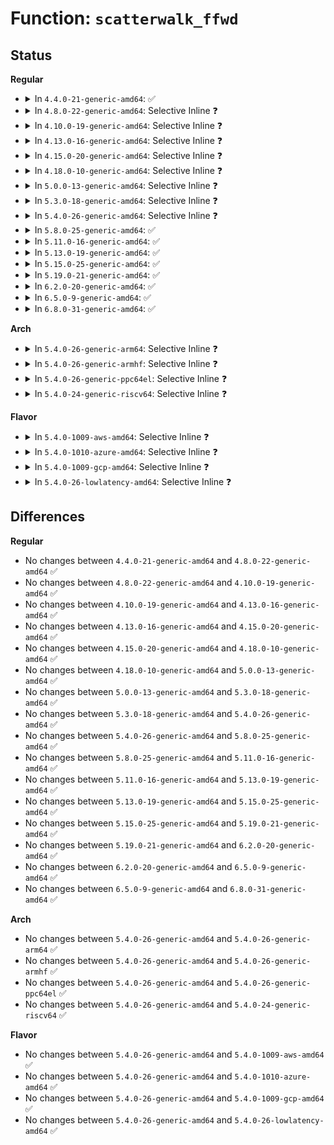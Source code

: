 # Function: <code>scatterwalk_ffwd</code>

## Status
<b>Regular</b>
<ul>
<li>
<details>
<summary>In <code>4.4.0-21-generic-amd64</code>: ✅</summary>

```c
struct scatterlist * scatterwalk_ffwd(struct scatterlist * dst, struct scatterlist * src, unsigned int len)
```

```json
{
  "name": "scatterwalk_ffwd",
  "collision_type": "Unique Global",
  "inline_type": "No",
  "funcs": [
    {
      "addr": 18446744071582640832,
      "name": "scatterwalk_ffwd",
      "external": true,
      "loc": "crypto/scatterwalk.c:150",
      "file": "crypto/scatterwalk.c",
      "inline": "seen, unknown",
      "caller_inline": [],
      "caller_func": [
        "crypto/scatterwalk.c:scatterwalk_map_and_copy"
      ]
    }
  ],
  "symbols": [
    {
      "addr": 18446744071582640832,
      "name": "scatterwalk_ffwd",
      "section": ".text",
      "bind": "STB_GLOBAL",
      "size": 219
    }
  ]
}
```
</details>
</li>
<li>
<details>
<summary>In <code>4.8.0-22-generic-amd64</code>: Selective Inline ❓</summary>

```c
struct scatterlist * scatterwalk_ffwd(struct scatterlist * dst, struct scatterlist * src, unsigned int len)
```

```json
{
  "name": "scatterwalk_ffwd",
  "collision_type": "Unique Global",
  "inline_type": "Selective",
  "funcs": [
    {
      "addr": 18446744071582890112,
      "name": "scatterwalk_ffwd",
      "external": true,
      "loc": "crypto/scatterwalk.c:81",
      "file": "crypto/scatterwalk.c",
      "inline": "not declared, inlined",
      "caller_inline": [],
      "caller_func": [
        "crypto/scatterwalk.c:scatterwalk_map_and_copy",
        "crypto/cts.c:cts_cbc_decrypt",
        "crypto/cts.c:cts_cbc_encrypt"
      ]
    }
  ],
  "symbols": [
    {
      "addr": 18446744071582890112,
      "name": "scatterwalk_ffwd",
      "section": ".text",
      "bind": "STB_GLOBAL",
      "size": 221
    }
  ]
}
```
</details>
</li>
<li>
<details>
<summary>In <code>4.10.0-19-generic-amd64</code>: Selective Inline ❓</summary>

```c
struct scatterlist * scatterwalk_ffwd(struct scatterlist * dst, struct scatterlist * src, unsigned int len)
```

```json
{
  "name": "scatterwalk_ffwd",
  "collision_type": "Unique Global",
  "inline_type": "Selective",
  "funcs": [
    {
      "addr": 18446744071582986688,
      "name": "scatterwalk_ffwd",
      "external": true,
      "loc": "crypto/scatterwalk.c:77",
      "file": "crypto/scatterwalk.c",
      "inline": "not declared, inlined",
      "caller_inline": [],
      "caller_func": [
        "crypto/cts.c:cts_cbc_decrypt",
        "crypto/cts.c:cts_cbc_encrypt"
      ]
    }
  ],
  "symbols": [
    {
      "addr": 18446744071582986688,
      "name": "scatterwalk_ffwd",
      "section": ".text",
      "bind": "STB_GLOBAL",
      "size": 221
    }
  ]
}
```
</details>
</li>
<li>
<details>
<summary>In <code>4.13.0-16-generic-amd64</code>: Selective Inline ❓</summary>

```c
struct scatterlist * scatterwalk_ffwd(struct scatterlist * dst, struct scatterlist * src, unsigned int len)
```

```json
{
  "name": "scatterwalk_ffwd",
  "collision_type": "Unique Global",
  "inline_type": "Selective",
  "funcs": [
    {
      "addr": 18446744071583036640,
      "name": "scatterwalk_ffwd",
      "external": true,
      "loc": "crypto/scatterwalk.c:77",
      "file": "crypto/scatterwalk.c",
      "inline": "not declared, inlined",
      "caller_inline": [],
      "caller_func": [
        "crypto/cts.c:cts_cbc_decrypt",
        "crypto/cts.c:cts_cbc_encrypt"
      ]
    }
  ],
  "symbols": [
    {
      "addr": 18446744071583036640,
      "name": "scatterwalk_ffwd",
      "section": ".text",
      "bind": "STB_GLOBAL",
      "size": 210
    }
  ]
}
```
</details>
</li>
<li>
<details>
<summary>In <code>4.15.0-20-generic-amd64</code>: Selective Inline ❓</summary>

```c
struct scatterlist * scatterwalk_ffwd(struct scatterlist * dst, struct scatterlist * src, unsigned int len)
```

```json
{
  "name": "scatterwalk_ffwd",
  "collision_type": "Unique Global",
  "inline_type": "Selective",
  "funcs": [
    {
      "addr": 18446744071583201952,
      "name": "scatterwalk_ffwd",
      "external": true,
      "loc": "crypto/scatterwalk.c:77",
      "file": "crypto/scatterwalk.c",
      "inline": "not declared, inlined",
      "caller_inline": [],
      "caller_func": [
        "crypto/cts.c:cts_cbc_decrypt",
        "crypto/cts.c:cts_cbc_encrypt",
        "crypto/gcm.c:crypto_rfc4106_crypt",
        "crypto/gcm.c:crypto_rfc4106_crypt",
        "crypto/gcm.c:crypto_gcm_init_common",
        "crypto/gcm.c:crypto_gcm_init_common"
      ]
    }
  ],
  "symbols": [
    {
      "addr": 18446744071583201952,
      "name": "scatterwalk_ffwd",
      "section": ".text",
      "bind": "STB_GLOBAL",
      "size": 210
    }
  ]
}
```
</details>
</li>
<li>
<details>
<summary>In <code>4.18.0-10-generic-amd64</code>: Selective Inline ❓</summary>

```c
struct scatterlist * scatterwalk_ffwd(struct scatterlist * dst, struct scatterlist * src, unsigned int len)
```

```json
{
  "name": "scatterwalk_ffwd",
  "collision_type": "Unique Global",
  "inline_type": "Selective",
  "funcs": [
    {
      "addr": 18446744071583410432,
      "name": "scatterwalk_ffwd",
      "external": true,
      "loc": "crypto/scatterwalk.c:77",
      "file": "crypto/scatterwalk.c",
      "inline": "not declared, inlined",
      "caller_inline": [],
      "caller_func": [
        "crypto/cts.c:cts_cbc_decrypt",
        "crypto/cts.c:cts_cbc_encrypt",
        "crypto/gcm.c:crypto_rfc4106_crypt",
        "crypto/gcm.c:crypto_rfc4106_crypt",
        "crypto/gcm.c:crypto_gcm_init_common",
        "crypto/gcm.c:crypto_gcm_init_common"
      ]
    }
  ],
  "symbols": [
    {
      "addr": 18446744071583410432,
      "name": "scatterwalk_ffwd",
      "section": ".text",
      "bind": "STB_GLOBAL",
      "size": 209
    }
  ]
}
```
</details>
</li>
<li>
<details>
<summary>In <code>5.0.0-13-generic-amd64</code>: Selective Inline ❓</summary>

```c
struct scatterlist * scatterwalk_ffwd(struct scatterlist * dst, struct scatterlist * src, unsigned int len)
```

```json
{
  "name": "scatterwalk_ffwd",
  "collision_type": "Unique Global",
  "inline_type": "Selective",
  "funcs": [
    {
      "addr": 18446744071583532144,
      "name": "scatterwalk_ffwd",
      "external": true,
      "loc": "crypto/scatterwalk.c:77",
      "file": "crypto/scatterwalk.c",
      "inline": "not declared, inlined",
      "caller_inline": [],
      "caller_func": [
        "crypto/cts.c:cts_cbc_decrypt",
        "crypto/cts.c:cts_cbc_encrypt",
        "crypto/gcm.c:crypto_rfc4106_crypt",
        "crypto/gcm.c:crypto_rfc4106_crypt",
        "crypto/gcm.c:crypto_gcm_init_common",
        "crypto/gcm.c:crypto_gcm_init_common"
      ]
    }
  ],
  "symbols": [
    {
      "addr": 18446744071583532144,
      "name": "scatterwalk_ffwd",
      "section": ".text",
      "bind": "STB_GLOBAL",
      "size": 209
    }
  ]
}
```
</details>
</li>
<li>
<details>
<summary>In <code>5.3.0-18-generic-amd64</code>: Selective Inline ❓</summary>

```c
struct scatterlist * scatterwalk_ffwd(struct scatterlist * dst, struct scatterlist * src, unsigned int len)
```

```json
{
  "name": "scatterwalk_ffwd",
  "collision_type": "Unique Global",
  "inline_type": "Selective",
  "funcs": [
    {
      "addr": 18446744071583720096,
      "name": "scatterwalk_ffwd",
      "external": true,
      "loc": "crypto/scatterwalk.c:72",
      "file": "crypto/scatterwalk.c",
      "inline": "not declared, inlined",
      "caller_inline": [],
      "caller_func": [
        "crypto/cts.c:cts_cbc_decrypt",
        "crypto/cts.c:cts_cbc_encrypt",
        "crypto/gcm.c:crypto_rfc4106_crypt",
        "crypto/gcm.c:crypto_rfc4106_crypt",
        "crypto/gcm.c:crypto_gcm_init_common",
        "crypto/gcm.c:crypto_gcm_init_common"
      ]
    }
  ],
  "symbols": [
    {
      "addr": 18446744071583720096,
      "name": "scatterwalk_ffwd",
      "section": ".text",
      "bind": "STB_GLOBAL",
      "size": 194
    }
  ]
}
```
</details>
</li>
<li>
<details>
<summary>In <code>5.4.0-26-generic-amd64</code>: Selective Inline ❓</summary>

```c
struct scatterlist * scatterwalk_ffwd(struct scatterlist * dst, struct scatterlist * src, unsigned int len)
```

```json
{
  "name": "scatterwalk_ffwd",
  "collision_type": "Unique Global",
  "inline_type": "Selective",
  "funcs": [
    {
      "addr": 18446744071583829808,
      "name": "scatterwalk_ffwd",
      "external": true,
      "loc": "crypto/scatterwalk.c:72",
      "file": "crypto/scatterwalk.c",
      "inline": "not declared, inlined",
      "caller_inline": [],
      "caller_func": [
        "crypto/cts.c:cts_cbc_decrypt",
        "crypto/cts.c:cts_cbc_encrypt",
        "crypto/xts.c:cts_final",
        "crypto/gcm.c:crypto_rfc4106_crypt",
        "crypto/gcm.c:crypto_rfc4106_crypt",
        "crypto/gcm.c:crypto_gcm_init_common",
        "crypto/gcm.c:crypto_gcm_init_common"
      ]
    }
  ],
  "symbols": [
    {
      "addr": 18446744071583829808,
      "name": "scatterwalk_ffwd",
      "section": ".text",
      "bind": "STB_GLOBAL",
      "size": 194
    }
  ]
}
```
</details>
</li>
<li>
<details>
<summary>In <code>5.8.0-25-generic-amd64</code>: ✅</summary>

```c
struct scatterlist * scatterwalk_ffwd(struct scatterlist * dst, struct scatterlist * src, unsigned int len)
```

```json
{
  "name": "scatterwalk_ffwd",
  "collision_type": "Unique Global",
  "inline_type": "No",
  "funcs": [
    {
      "addr": 18446744071584225248,
      "name": "scatterwalk_ffwd",
      "external": true,
      "loc": "crypto/scatterwalk.c:72",
      "file": "crypto/scatterwalk.c",
      "inline": "seen, unknown",
      "caller_inline": [],
      "caller_func": [
        "crypto/cts.c:cts_cbc_decrypt",
        "crypto/cts.c:cts_cbc_encrypt",
        "crypto/xts.c:cts_final",
        "crypto/gcm.c:crypto_rfc4106_crypt",
        "crypto/gcm.c:crypto_rfc4106_crypt",
        "crypto/gcm.c:crypto_gcm_init_common",
        "crypto/gcm.c:crypto_gcm_init_common"
      ]
    }
  ],
  "symbols": [
    {
      "addr": 18446744071584225248,
      "name": "scatterwalk_ffwd",
      "section": ".text",
      "bind": "STB_GLOBAL",
      "size": 194
    }
  ]
}
```
</details>
</li>
<li>
<details>
<summary>In <code>5.11.0-16-generic-amd64</code>: ✅</summary>

```c
struct scatterlist * scatterwalk_ffwd(struct scatterlist * dst, struct scatterlist * src, unsigned int len)
```

```json
{
  "name": "scatterwalk_ffwd",
  "collision_type": "Unique Global",
  "inline_type": "No",
  "funcs": [
    {
      "addr": 18446744071584343632,
      "name": "scatterwalk_ffwd",
      "external": true,
      "loc": "crypto/scatterwalk.c:72",
      "file": "crypto/scatterwalk.c",
      "inline": "seen, unknown",
      "caller_inline": [],
      "caller_func": [
        "crypto/cts.c:cts_cbc_decrypt",
        "crypto/cts.c:cts_cbc_encrypt",
        "crypto/xts.c:xts_cts_final",
        "crypto/gcm.c:crypto_rfc4106_crypt",
        "crypto/gcm.c:crypto_rfc4106_crypt",
        "crypto/gcm.c:crypto_gcm_init_common",
        "crypto/gcm.c:crypto_gcm_init_common"
      ]
    }
  ],
  "symbols": [
    {
      "addr": 18446744071584343632,
      "name": "scatterwalk_ffwd",
      "section": ".text",
      "bind": "STB_GLOBAL",
      "size": 194
    }
  ]
}
```
</details>
</li>
<li>
<details>
<summary>In <code>5.13.0-19-generic-amd64</code>: ✅</summary>

```c
struct scatterlist * scatterwalk_ffwd(struct scatterlist * dst, struct scatterlist * src, unsigned int len)
```

```json
{
  "name": "scatterwalk_ffwd",
  "collision_type": "Unique Global",
  "inline_type": "No",
  "funcs": [
    {
      "addr": 18446744071584378112,
      "name": "scatterwalk_ffwd",
      "external": true,
      "loc": "crypto/scatterwalk.c:72",
      "file": "crypto/scatterwalk.c",
      "inline": "seen, unknown",
      "caller_inline": [],
      "caller_func": [
        "crypto/cts.c:cts_cbc_decrypt",
        "crypto/cts.c:cts_cbc_encrypt",
        "crypto/xts.c:xts_cts_final",
        "crypto/gcm.c:crypto_rfc4106_crypt",
        "crypto/gcm.c:crypto_rfc4106_crypt",
        "crypto/gcm.c:crypto_gcm_init_common",
        "crypto/gcm.c:crypto_gcm_init_common"
      ]
    }
  ],
  "symbols": [
    {
      "addr": 18446744071584378112,
      "name": "scatterwalk_ffwd",
      "section": ".text",
      "bind": "STB_GLOBAL",
      "size": 194
    }
  ]
}
```
</details>
</li>
<li>
<details>
<summary>In <code>5.15.0-25-generic-amd64</code>: ✅</summary>

```c
struct scatterlist * scatterwalk_ffwd(struct scatterlist * dst, struct scatterlist * src, unsigned int len)
```

```json
{
  "name": "scatterwalk_ffwd",
  "collision_type": "Unique Global",
  "inline_type": "No",
  "funcs": [
    {
      "addr": 18446744071584773344,
      "name": "scatterwalk_ffwd",
      "external": true,
      "loc": "crypto/scatterwalk.c:72",
      "file": "crypto/scatterwalk.c",
      "inline": "seen, unknown",
      "caller_inline": [],
      "caller_func": [
        "crypto/cts.c:cts_cbc_decrypt",
        "crypto/cts.c:cts_cbc_encrypt",
        "crypto/xts.c:xts_cts_final",
        "crypto/gcm.c:crypto_rfc4106_crypt",
        "crypto/gcm.c:crypto_rfc4106_crypt",
        "crypto/gcm.c:crypto_gcm_init_common",
        "crypto/gcm.c:crypto_gcm_init_common"
      ]
    }
  ],
  "symbols": [
    {
      "addr": 18446744071584773344,
      "name": "scatterwalk_ffwd",
      "section": ".text",
      "bind": "STB_GLOBAL",
      "size": 194
    }
  ]
}
```
</details>
</li>
<li>
<details>
<summary>In <code>5.19.0-21-generic-amd64</code>: ✅</summary>

```c
struct scatterlist * scatterwalk_ffwd(struct scatterlist * dst, struct scatterlist * src, unsigned int len)
```

```json
{
  "name": "scatterwalk_ffwd",
  "collision_type": "Unique Global",
  "inline_type": "No",
  "funcs": [
    {
      "addr": 18446744071585457632,
      "name": "scatterwalk_ffwd",
      "external": true,
      "loc": "crypto/scatterwalk.c:72",
      "file": "crypto/scatterwalk.c",
      "inline": "seen, unknown",
      "caller_inline": [],
      "caller_func": [
        "crypto/scatterwalk.c:scatterwalk_map_and_copy",
        "crypto/cts.c:cts_cbc_decrypt",
        "crypto/cts.c:cts_cbc_encrypt",
        "crypto/xts.c:xts_cts_final",
        "crypto/gcm.c:crypto_rfc4106_crypt",
        "crypto/gcm.c:crypto_rfc4106_crypt",
        "crypto/gcm.c:crypto_gcm_init_common",
        "crypto/gcm.c:crypto_gcm_init_common"
      ]
    }
  ],
  "symbols": [
    {
      "addr": 18446744071585457632,
      "name": "scatterwalk_ffwd",
      "section": ".text",
      "bind": "STB_GLOBAL",
      "size": 209
    }
  ]
}
```
</details>
</li>
<li>
<details>
<summary>In <code>6.2.0-20-generic-amd64</code>: ✅</summary>

```c
struct scatterlist * scatterwalk_ffwd(struct scatterlist * dst, struct scatterlist * src, unsigned int len)
```

```json
{
  "name": "scatterwalk_ffwd",
  "collision_type": "Unique Global",
  "inline_type": "No",
  "funcs": [
    {
      "addr": 18446744071586216496,
      "name": "scatterwalk_ffwd",
      "external": true,
      "loc": "crypto/scatterwalk.c:72",
      "file": "crypto/scatterwalk.c",
      "inline": "seen, unknown",
      "caller_inline": [],
      "caller_func": [
        "crypto/scatterwalk.c:scatterwalk_map_and_copy",
        "crypto/cts.c:cts_cbc_decrypt",
        "crypto/cts.c:cts_cbc_encrypt",
        "crypto/xts.c:xts_cts_final",
        "crypto/gcm.c:crypto_rfc4106_crypt",
        "crypto/gcm.c:crypto_rfc4106_crypt",
        "crypto/gcm.c:crypto_gcm_init_common",
        "crypto/gcm.c:crypto_gcm_init_common"
      ]
    }
  ],
  "symbols": [
    {
      "addr": 18446744071586216496,
      "name": "scatterwalk_ffwd",
      "section": ".text",
      "bind": "STB_GLOBAL",
      "size": 209
    }
  ]
}
```
</details>
</li>
<li>
<details>
<summary>In <code>6.5.0-9-generic-amd64</code>: ✅</summary>

```c
struct scatterlist * scatterwalk_ffwd(struct scatterlist * dst, struct scatterlist * src, unsigned int len)
```

```json
{
  "name": "scatterwalk_ffwd",
  "collision_type": "Unique Global",
  "inline_type": "No",
  "funcs": [
    {
      "addr": 18446744071586451872,
      "name": "scatterwalk_ffwd",
      "external": true,
      "loc": "crypto/scatterwalk.c:72",
      "file": "crypto/scatterwalk.c",
      "inline": "seen, unknown",
      "caller_inline": [],
      "caller_func": [
        "crypto/scatterwalk.c:scatterwalk_map_and_copy",
        "crypto/cts.c:cts_cbc_decrypt",
        "crypto/cts.c:cts_cbc_encrypt",
        "crypto/xts.c:xts_cts_final",
        "crypto/gcm.c:crypto_rfc4106_crypt",
        "crypto/gcm.c:crypto_rfc4106_crypt",
        "crypto/gcm.c:crypto_gcm_init_common",
        "crypto/gcm.c:crypto_gcm_init_common"
      ]
    }
  ],
  "symbols": [
    {
      "addr": 18446744071586451872,
      "name": "scatterwalk_ffwd",
      "section": ".text",
      "bind": "STB_GLOBAL",
      "size": 209
    }
  ]
}
```
</details>
</li>
<li>
<details>
<summary>In <code>6.8.0-31-generic-amd64</code>: ✅</summary>

```c
struct scatterlist * scatterwalk_ffwd(struct scatterlist * dst, struct scatterlist * src, unsigned int len)
```

```json
{
  "name": "scatterwalk_ffwd",
  "collision_type": "Unique Global",
  "inline_type": "No",
  "funcs": [
    {
      "addr": 18446744071586717760,
      "name": "scatterwalk_ffwd",
      "external": true,
      "loc": "crypto/scatterwalk.c:72",
      "file": "crypto/scatterwalk.c",
      "inline": "seen, unknown",
      "caller_inline": [],
      "caller_func": [
        "crypto/scatterwalk.c:scatterwalk_map_and_copy",
        "crypto/cts.c:cts_cbc_decrypt",
        "crypto/cts.c:cts_cbc_encrypt",
        "crypto/xts.c:xts_cts_final",
        "crypto/gcm.c:crypto_rfc4106_crypt",
        "crypto/gcm.c:crypto_rfc4106_crypt",
        "crypto/gcm.c:crypto_gcm_init_common",
        "crypto/gcm.c:crypto_gcm_init_common"
      ]
    }
  ],
  "symbols": [
    {
      "addr": 18446744071586717760,
      "name": "scatterwalk_ffwd",
      "section": ".text",
      "bind": "STB_GLOBAL",
      "size": 209
    }
  ]
}
```
</details>
</li>
</ul>
<b>Arch</b>
<ul>
<li>
<details>
<summary>In <code>5.4.0-26-generic-arm64</code>: Selective Inline ❓</summary>

```c
struct scatterlist * scatterwalk_ffwd(struct scatterlist * dst, struct scatterlist * src, unsigned int len)
```

```json
{
  "name": "scatterwalk_ffwd",
  "collision_type": "Unique Global",
  "inline_type": "Selective",
  "funcs": [
    {
      "addr": 18446603336495640336,
      "name": "scatterwalk_ffwd",
      "external": true,
      "loc": "crypto/scatterwalk.c:72",
      "file": "crypto/scatterwalk.c",
      "inline": "not declared, inlined",
      "caller_inline": [],
      "caller_func": [
        "crypto/cts.c:cts_cbc_decrypt",
        "crypto/cts.c:cts_cbc_encrypt",
        "crypto/xts.c:cts_final",
        "crypto/gcm.c:crypto_rfc4106_crypt",
        "crypto/gcm.c:crypto_rfc4106_crypt",
        "crypto/gcm.c:crypto_gcm_init_common",
        "crypto/gcm.c:crypto_gcm_init_common"
      ]
    }
  ],
  "symbols": [
    {
      "addr": 18446603336495640336,
      "name": "scatterwalk_ffwd",
      "section": ".text",
      "bind": "STB_GLOBAL",
      "size": 220
    }
  ]
}
```
</details>
</li>
<li>
<details>
<summary>In <code>5.4.0-26-generic-armhf</code>: Selective Inline ❓</summary>

```c
struct scatterlist * scatterwalk_ffwd(struct scatterlist * dst, struct scatterlist * src, unsigned int len)
```

```json
{
  "name": "scatterwalk_ffwd",
  "collision_type": "Unique Global",
  "inline_type": "Selective",
  "funcs": [
    {
      "addr": 3228996148,
      "name": "scatterwalk_ffwd",
      "external": true,
      "loc": "crypto/scatterwalk.c:72",
      "file": "crypto/scatterwalk.c",
      "inline": "not declared, inlined",
      "caller_inline": [],
      "caller_func": [
        "crypto/cts.c:cts_cbc_decrypt",
        "crypto/cts.c:cts_cbc_encrypt",
        "crypto/xts.c:cts_final",
        "crypto/gcm.c:crypto_rfc4106_crypt",
        "crypto/gcm.c:crypto_rfc4106_crypt",
        "crypto/gcm.c:crypto_gcm_init_common",
        "crypto/gcm.c:crypto_gcm_init_common"
      ]
    }
  ],
  "symbols": [
    {
      "addr": 3228996148,
      "name": "scatterwalk_ffwd",
      "section": ".text",
      "bind": "STB_GLOBAL",
      "size": 216
    }
  ]
}
```
</details>
</li>
<li>
<details>
<summary>In <code>5.4.0-26-generic-ppc64el</code>: Selective Inline ❓</summary>

```c
struct scatterlist * scatterwalk_ffwd(struct scatterlist * dst, struct scatterlist * src, unsigned int len)
```

```json
{
  "name": "scatterwalk_ffwd",
  "collision_type": "Unique Global",
  "inline_type": "Selective",
  "funcs": [
    {
      "addr": 13835058055289771376,
      "name": "scatterwalk_ffwd",
      "external": true,
      "loc": "crypto/scatterwalk.c:72",
      "file": "crypto/scatterwalk.c",
      "inline": "not declared, inlined",
      "caller_inline": [],
      "caller_func": [
        "crypto/cts.c:cts_cbc_decrypt",
        "crypto/cts.c:cts_cbc_encrypt",
        "crypto/xts.c:cts_final",
        "crypto/gcm.c:crypto_rfc4106_crypt",
        "crypto/gcm.c:crypto_rfc4106_crypt",
        "crypto/gcm.c:crypto_gcm_init_common",
        "crypto/gcm.c:crypto_gcm_init_common"
      ]
    }
  ],
  "symbols": [
    {
      "addr": 13835058055289771376,
      "name": "scatterwalk_ffwd",
      "section": ".text",
      "bind": "STB_GLOBAL",
      "size": 328
    }
  ]
}
```
</details>
</li>
<li>
<details>
<summary>In <code>5.4.0-24-generic-riscv64</code>: Selective Inline ❓</summary>

```c
struct scatterlist * scatterwalk_ffwd(struct scatterlist * dst, struct scatterlist * src, unsigned int len)
```

```json
{
  "name": "scatterwalk_ffwd",
  "collision_type": "Unique Global",
  "inline_type": "Selective",
  "funcs": [
    {
      "addr": 18446743936274795630,
      "name": "scatterwalk_ffwd",
      "external": true,
      "loc": "crypto/scatterwalk.c:72",
      "file": "crypto/scatterwalk.c",
      "inline": "not declared, inlined",
      "caller_inline": [],
      "caller_func": [
        "crypto/cts.c:cts_cbc_decrypt",
        "crypto/cts.c:cts_cbc_encrypt",
        "crypto/xts.c:cts_final",
        "crypto/gcm.c:crypto_rfc4106_crypt",
        "crypto/gcm.c:crypto_rfc4106_crypt",
        "crypto/gcm.c:crypto_gcm_init_common",
        "crypto/gcm.c:crypto_gcm_init_common"
      ]
    }
  ],
  "symbols": [
    {
      "addr": 18446743936274795630,
      "name": "scatterwalk_ffwd",
      "section": ".text",
      "bind": "STB_GLOBAL",
      "size": 198
    }
  ]
}
```
</details>
</li>
</ul>
<b>Flavor</b>
<ul>
<li>
<details>
<summary>In <code>5.4.0-1009-aws-amd64</code>: Selective Inline ❓</summary>

```c
struct scatterlist * scatterwalk_ffwd(struct scatterlist * dst, struct scatterlist * src, unsigned int len)
```

```json
{
  "name": "scatterwalk_ffwd",
  "collision_type": "Unique Global",
  "inline_type": "Selective",
  "funcs": [
    {
      "addr": 18446744071583798544,
      "name": "scatterwalk_ffwd",
      "external": true,
      "loc": "crypto/scatterwalk.c:72",
      "file": "crypto/scatterwalk.c",
      "inline": "not declared, inlined",
      "caller_inline": [],
      "caller_func": [
        "crypto/cts.c:cts_cbc_decrypt",
        "crypto/cts.c:cts_cbc_encrypt",
        "crypto/xts.c:cts_final",
        "crypto/gcm.c:crypto_rfc4106_crypt",
        "crypto/gcm.c:crypto_rfc4106_crypt",
        "crypto/gcm.c:crypto_gcm_init_common",
        "crypto/gcm.c:crypto_gcm_init_common"
      ]
    }
  ],
  "symbols": [
    {
      "addr": 18446744071583798544,
      "name": "scatterwalk_ffwd",
      "section": ".text",
      "bind": "STB_GLOBAL",
      "size": 194
    }
  ]
}
```
</details>
</li>
<li>
<details>
<summary>In <code>5.4.0-1010-azure-amd64</code>: Selective Inline ❓</summary>

```c
struct scatterlist * scatterwalk_ffwd(struct scatterlist * dst, struct scatterlist * src, unsigned int len)
```

```json
{
  "name": "scatterwalk_ffwd",
  "collision_type": "Unique Global",
  "inline_type": "Selective",
  "funcs": [
    {
      "addr": 18446744071583735600,
      "name": "scatterwalk_ffwd",
      "external": true,
      "loc": "crypto/scatterwalk.c:72",
      "file": "crypto/scatterwalk.c",
      "inline": "not declared, inlined",
      "caller_inline": [],
      "caller_func": [
        "crypto/cts.c:cts_cbc_decrypt",
        "crypto/cts.c:cts_cbc_encrypt",
        "crypto/xts.c:cts_final",
        "crypto/gcm.c:crypto_rfc4106_crypt",
        "crypto/gcm.c:crypto_rfc4106_crypt",
        "crypto/gcm.c:crypto_gcm_init_common",
        "crypto/gcm.c:crypto_gcm_init_common"
      ]
    }
  ],
  "symbols": [
    {
      "addr": 18446744071583735600,
      "name": "scatterwalk_ffwd",
      "section": ".text",
      "bind": "STB_GLOBAL",
      "size": 194
    }
  ]
}
```
</details>
</li>
<li>
<details>
<summary>In <code>5.4.0-1009-gcp-amd64</code>: Selective Inline ❓</summary>

```c
struct scatterlist * scatterwalk_ffwd(struct scatterlist * dst, struct scatterlist * src, unsigned int len)
```

```json
{
  "name": "scatterwalk_ffwd",
  "collision_type": "Unique Global",
  "inline_type": "Selective",
  "funcs": [
    {
      "addr": 18446744071583782304,
      "name": "scatterwalk_ffwd",
      "external": true,
      "loc": "crypto/scatterwalk.c:72",
      "file": "crypto/scatterwalk.c",
      "inline": "not declared, inlined",
      "caller_inline": [],
      "caller_func": [
        "crypto/cts.c:cts_cbc_decrypt",
        "crypto/cts.c:cts_cbc_encrypt",
        "crypto/xts.c:cts_final",
        "crypto/gcm.c:crypto_rfc4106_crypt",
        "crypto/gcm.c:crypto_rfc4106_crypt",
        "crypto/gcm.c:crypto_gcm_init_common",
        "crypto/gcm.c:crypto_gcm_init_common"
      ]
    }
  ],
  "symbols": [
    {
      "addr": 18446744071583782304,
      "name": "scatterwalk_ffwd",
      "section": ".text",
      "bind": "STB_GLOBAL",
      "size": 194
    }
  ]
}
```
</details>
</li>
<li>
<details>
<summary>In <code>5.4.0-26-lowlatency-amd64</code>: Selective Inline ❓</summary>

```c
struct scatterlist * scatterwalk_ffwd(struct scatterlist * dst, struct scatterlist * src, unsigned int len)
```

```json
{
  "name": "scatterwalk_ffwd",
  "collision_type": "Unique Global",
  "inline_type": "Selective",
  "funcs": [
    {
      "addr": 18446744071583883328,
      "name": "scatterwalk_ffwd",
      "external": true,
      "loc": "crypto/scatterwalk.c:72",
      "file": "crypto/scatterwalk.c",
      "inline": "not declared, inlined",
      "caller_inline": [],
      "caller_func": [
        "crypto/cts.c:cts_cbc_decrypt",
        "crypto/cts.c:cts_cbc_encrypt",
        "crypto/xts.c:cts_final",
        "crypto/gcm.c:crypto_rfc4106_crypt",
        "crypto/gcm.c:crypto_rfc4106_crypt",
        "crypto/gcm.c:crypto_gcm_init_common",
        "crypto/gcm.c:crypto_gcm_init_common"
      ]
    }
  ],
  "symbols": [
    {
      "addr": 18446744071583883328,
      "name": "scatterwalk_ffwd",
      "section": ".text",
      "bind": "STB_GLOBAL",
      "size": 194
    }
  ]
}
```
</details>
</li>
</ul>

## Differences
<b>Regular</b>
<ul>
<li>
No changes between <code>4.4.0-21-generic-amd64</code> and <code>4.8.0-22-generic-amd64</code> ✅
</li>
<li>
No changes between <code>4.8.0-22-generic-amd64</code> and <code>4.10.0-19-generic-amd64</code> ✅
</li>
<li>
No changes between <code>4.10.0-19-generic-amd64</code> and <code>4.13.0-16-generic-amd64</code> ✅
</li>
<li>
No changes between <code>4.13.0-16-generic-amd64</code> and <code>4.15.0-20-generic-amd64</code> ✅
</li>
<li>
No changes between <code>4.15.0-20-generic-amd64</code> and <code>4.18.0-10-generic-amd64</code> ✅
</li>
<li>
No changes between <code>4.18.0-10-generic-amd64</code> and <code>5.0.0-13-generic-amd64</code> ✅
</li>
<li>
No changes between <code>5.0.0-13-generic-amd64</code> and <code>5.3.0-18-generic-amd64</code> ✅
</li>
<li>
No changes between <code>5.3.0-18-generic-amd64</code> and <code>5.4.0-26-generic-amd64</code> ✅
</li>
<li>
No changes between <code>5.4.0-26-generic-amd64</code> and <code>5.8.0-25-generic-amd64</code> ✅
</li>
<li>
No changes between <code>5.8.0-25-generic-amd64</code> and <code>5.11.0-16-generic-amd64</code> ✅
</li>
<li>
No changes between <code>5.11.0-16-generic-amd64</code> and <code>5.13.0-19-generic-amd64</code> ✅
</li>
<li>
No changes between <code>5.13.0-19-generic-amd64</code> and <code>5.15.0-25-generic-amd64</code> ✅
</li>
<li>
No changes between <code>5.15.0-25-generic-amd64</code> and <code>5.19.0-21-generic-amd64</code> ✅
</li>
<li>
No changes between <code>5.19.0-21-generic-amd64</code> and <code>6.2.0-20-generic-amd64</code> ✅
</li>
<li>
No changes between <code>6.2.0-20-generic-amd64</code> and <code>6.5.0-9-generic-amd64</code> ✅
</li>
<li>
No changes between <code>6.5.0-9-generic-amd64</code> and <code>6.8.0-31-generic-amd64</code> ✅
</li>
</ul>
<b>Arch</b>
<ul>
<li>
No changes between <code>5.4.0-26-generic-amd64</code> and <code>5.4.0-26-generic-arm64</code> ✅
</li>
<li>
No changes between <code>5.4.0-26-generic-amd64</code> and <code>5.4.0-26-generic-armhf</code> ✅
</li>
<li>
No changes between <code>5.4.0-26-generic-amd64</code> and <code>5.4.0-26-generic-ppc64el</code> ✅
</li>
<li>
No changes between <code>5.4.0-26-generic-amd64</code> and <code>5.4.0-24-generic-riscv64</code> ✅
</li>
</ul>
<b>Flavor</b>
<ul>
<li>
No changes between <code>5.4.0-26-generic-amd64</code> and <code>5.4.0-1009-aws-amd64</code> ✅
</li>
<li>
No changes between <code>5.4.0-26-generic-amd64</code> and <code>5.4.0-1010-azure-amd64</code> ✅
</li>
<li>
No changes between <code>5.4.0-26-generic-amd64</code> and <code>5.4.0-1009-gcp-amd64</code> ✅
</li>
<li>
No changes between <code>5.4.0-26-generic-amd64</code> and <code>5.4.0-26-lowlatency-amd64</code> ✅
</li>
</ul>
